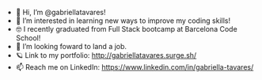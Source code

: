 - 👋 Hi, I’m @gabriellatavares!
- 👀 I’m interested in learning new ways to improve my coding skills!
- 🤓 I recently graduated from Full Stack bootcamp at Barcelona Code School!
- 🚀 I’m looking foward to land a job.
- 🪐 Link to my portfolio: http://gabriellatavares.surge.sh/
- 📫 Reach me on LinkedIn: https://www.linkedin.com/in/gabriella-tavares/ 

<!---
gabriellatavares/gabriellatavares is a ✨ special ✨ repository because its `README.md` (this file) appears on your GitHub profile.
You can click the Preview link to take a look at your changes.
--->
